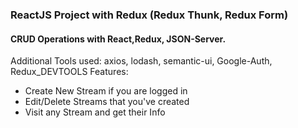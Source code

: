 ### ReactJS Project with Redux (Redux Thunk, Redux Form)
#### CRUD Operations with React,Redux, JSON-Server.
Additional Tools used: axios, lodash, semantic-ui, Google-Auth, Redux_DEVTOOLS
Features:
- Create New Stream if you are logged in
- Edit/Delete Streams that you've created
- Visit any Stream and get their Info
